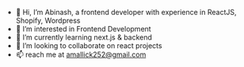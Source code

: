 - 👋 Hi, I’m Abinash, a frontend developer with experience in ReactJS, Shopify, Wordpress
- 👀 I’m interested in Frontend Development
- 🌱 I’m currently learning next.js & backend
- 💞️ I’m looking to collaborate on react projects
- 📫 reach me at amallick252@gmail.com

<!---
amallick252/amallick252 is a ✨ special ✨ repository because its `README.md` (this file) appears on your GitHub profile.
You can click the Preview link to take a look at your changes.
--->
